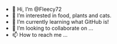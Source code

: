 - 👋 Hi, I’m @Fleecy72
- 👀 I’m interested in food, plants and cats.
- 🌱 I’m currently learning what GitHub is! 
- 💞️ I’m looking to collaborate on ...
- 📫 How to reach me ...

<!---
Fleecy72/Fleecy72 is a ✨ special ✨ repository because its `README.md` (this file) appears on your GitHub profile.
You can click the Preview link to take a look at your changes.
--->
